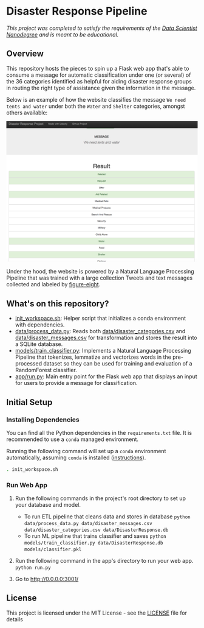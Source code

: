# Disaster Response Pipeline

*This project was completed to satisfy the requirements of the [Data Scientist Nanodegree](https://www.udacity.com/course/data-scientist-nanodegree--nd025) and is meant to be educational.*

## Overview

This repository hosts the pieces to spin up a Flask web app that's able to consume a message for automatic classification under one (or several)
of the 36 categories identified as helpful for aiding disaster response groups in routing the right type of assistance given the information in
the message.

Below is an example of how the website classifies the message `We need tents and water` under both the `Water` and `Shelter` categories,
amongst others available:

![Screenshot](images/screenshot_1.png)

Under the hood, the website is powered by a Natural Language Processing Pipeline that was trained with a large collection Tweets and text messages collected and labeled by [figure-eight](https://www.figure-eight.com/).


## What's on this repository?

- [init_workspace.sh](init_workspace.sh): Helper script that initializes a conda environment with dependencies.
- [data/process_data.py](data/process_data.py): Reads both [data/disaster_categories.csv](data/disaster_categories.csv) and
[data/disaster_messages.csv](data/disaster_messages.csv) for transformation and stores the result into a SQLite database.
- [models/train_classifier.py](models/train_classifier.py): Implements a Natural Language Processing Pipeline that tokenizes, lemmatize and
vectorizes words in the pre-processed dataset so they can be used for training and evaluation of a RandomForest classifier.
- [app/run.py](app/run.py): Main entry point for the Flask web app that displays an input for users to provide a message for classification.

## Initial Setup

### Installing Dependencies

You can find all the Python dependencies in the `requirements.txt` file. It is recommended to use a `conda` managed environment.

Running the following command will set up a `conda` environment automatically, assuming `conda` is installed
([instructions](https://docs.conda.io/projects/conda/en/latest/user-guide/install/index.html)).

```bash
. init_workspace.sh
```

### Run Web App

1. Run the following commands in the project's root directory to set up your database and model.

    - To run ETL pipeline that cleans data and stores in database
        `python data/process_data.py data/disaster_messages.csv data/disaster_categories.csv data/DisasterResponse.db`
    - To run ML pipeline that trains classifier and saves
        `python models/train_classifier.py data/DisasterResponse.db models/classifier.pkl`

2. Run the following command in the app's directory to run your web app.
    `python run.py`

3. Go to http://0.0.0.0:3001/

## License

This project is licensed under the MIT License - see the [LICENSE](LICENSE) file for details
